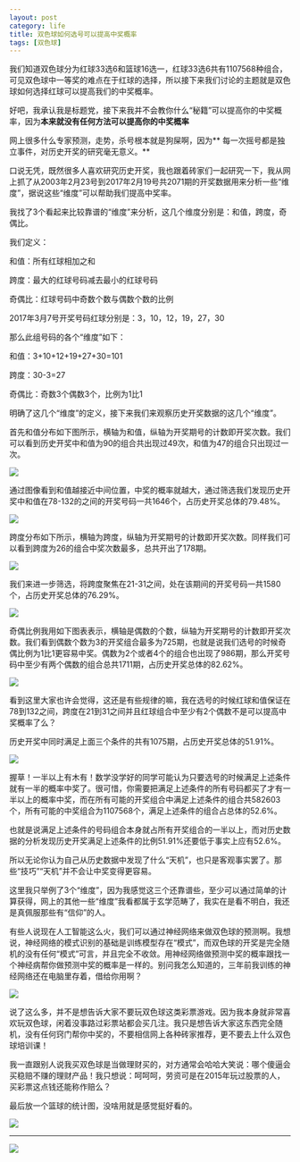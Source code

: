 ```yaml
---
layout: post
category: life
title: 双色球如何选号可以提高中奖概率
tags: [双色球]
---
```

我们知道双色球分为红球33选6和篮球16选一，红球33选6共有1107568种组合，可见双色球中一等奖的难点在于红球的选择，所以接下来我们讨论的主题就是双色球如何选择红球可以提高我们的中奖概率。
<!-- more -->

好吧，我承认我是标题党，接下来我并不会教你什么“秘籍”可以提高你的中奖概率，因为**本来就没有任何方法可以提高你的中奖概率**

网上很多什么专家预测，走势，杀号根本就是狗屎啊，因为** 每一次摇号都是独立事件，对历史开奖的研究毫无意义。**

口说无凭，既然很多人喜欢研究历史开奖，我也跟着砖家们一起研究一下，我从网上抓了从2003年2月23号到2017年2月19号共2071期的开奖数据用来分析一些“维度”，据说这些“维度”可以帮助我们提高中奖率。

我找了3个看起来比较靠谱的“维度”来分析，这几个维度分别是：和值，跨度，奇偶比。

我们定义：

和值：所有红球相加之和

跨度：最大的红球号码减去最小的红球号码

奇偶比：红球号码中奇数个数与偶数个数的比例

2017年3月7号开奖号码红球分别是：3，10，12，19，27，30

那么此组号码的各个“维度”如下：

和值：3+10+12+19+27+30=101

跨度：30-3=27

奇偶比：奇数3个偶数3个，比例为1比1


明确了这几个“维度”的定义，接下来我们来观察历史开奖数据的这几个“维度”。

首先和值分布如下图所示，横轴为和值，纵轴为开奖期号的计数即开奖次数。我们可以看到历史开奖中和值为90的组合共出现过49次，和值为47的组合只出现过一次。

![][image-1]

通过图像看到和值越接近中间位置，中奖的概率就越大，通过筛选我们发现历史开奖中和值在78-132的之间的开奖号码一共1646个，占历史开奖总体的79.48%。

![][image-2]

跨度分布如下所示，横轴为跨度，纵轴为开奖期号的计数即开奖次数。同样我们可以看到跨度为26的组合中奖次数最多，总共开出了178期。

![][image-3]

我们来进一步筛选，将跨度聚焦在21-31之间，处在该期间的开奖号码一共1580个，占历史开奖总体的76.29%。

![][image-4]

奇偶比例我用如下图表表示，横轴是偶数的个数，纵轴为开奖期号的计数即开奖次数。我们看到偶数个数为3的开奖组合最多为725期，也就是说我们选号的时候奇偶比例为1比1更容易中奖。偶数为2个或者4个的组合也出现了986期，那么开奖号码中至少有两个偶数的组合总共1711期，占历史开奖总体的82.62%。

![][image-5]

看到这里大家也许会觉得，这还是有些规律的嘛，我在选号的时候红球和值保证在78到132之间，跨度在21到31之间并且红球组合中至少有2个偶数不是可以提高中奖概率了么？

历史开奖中同时满足上面三个条件的共有1075期，占历史开奖总体的51.91%。

![][image-6]

握草！一半以上有木有！数学没学好的同学可能认为只要选号的时候满足上述条件就有一半的概率中奖了。很可惜，你需要把满足上述条件的所有号码都买了才有一半以上的概率中奖，而在所有可能的开奖组合中满足上述条件的组合共582603个，所有可能的中奖组合为1107568个，满足上述条件的组合占总体的52.6%。

也就是说满足上述条件的号码组合本身就占所有开奖组合的一半以上，而对历史数据的分析发现历史开奖满足上述条件的比例51.91%还要低于事实上应有52.6%。

所以无论你认为自己从历史数据中发现了什么“天机”，也只是客观事实罢了。那些“技巧”“天机”并不会让中奖变得更容易。

这里我只举例了3个“维度”，因为我感觉这三个还靠谱些，至少可以通过简单的计算获得，网上的其他一些“维度”我看都属于玄学范畴了，我实在是看不明白，我还是真佩服那些有“信仰”的人。

有些人说现在人工智能这么火，我们可以通过神经网络来做双色球的预测啊。我想说，神经网络的模式识别的基础是训练模型存在“模式”，而双色球的开奖是完全随机的没有任何“模式”可言，并且完全不收敛。用神经网络做预测中奖的概率跟找一个神经病帮你做预测中奖的概率是一样的。别问我怎么知道的，三年前我训练的神经网络还在电脑里存着，借给你用啊？

![][image-7]

说了这么多，并不是想告诉大家不要玩双色球这类彩票游戏。因为我本身就非常喜欢玩双色球，闲着没事路过彩票站都会买几注。我只是想告诉大家这东西完全随机，没有任何窍门帮你中奖的，不要相信网上各种砖家推荐，更不要去上什么双色球培训课！

我一直跟别人说我买双色球是当做理财买的，对方通常会哈哈大笑说：哪个傻逼会买稳赔不赚的理财产品！我只想说：呵呵呵，劳资可是在2015年玩过股票的人，买彩票这点钱还能称作赔么？

最后放一个篮球的统计图，没啥用就是感觉挺好看的。

![][image-8]

---- 
![][image-9]

[image-1]:	http://ojtm3l2wh.bkt.clouddn.com/1.JPG
[image-2]:	http://ojtm3l2wh.bkt.clouddn.com/2.JPG
[image-3]:	http://ojtm3l2wh.bkt.clouddn.com/3.JPG
[image-4]:	http://ojtm3l2wh.bkt.clouddn.com/4.JPG
[image-5]:	http://ojtm3l2wh.bkt.clouddn.com/5.JPG
[image-6]:	http://ojtm3l2wh.bkt.clouddn.com/6.JPG
[image-7]:	http://ojtm3l2wh.bkt.clouddn.com/%E8%A1%A8%E6%83%85/sb.jpg
[image-8]:	http://ojtm3l2wh.bkt.clouddn.com/7.JPG
[image-9]:	http://ojtm3l2wh.bkt.clouddn.com/weixin/qrcode.jpg